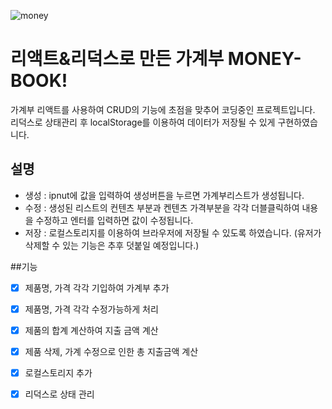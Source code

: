 ![money](https://user-images.githubusercontent.com/35885674/97528251-9c4bf080-19f0-11eb-9479-da3bc9b35f83.gif)


# 리액트&리덕스로 만든 가계부 MONEY-BOOK!
가계부 리액트를 사용하여 CRUD의 기능에 초점을 맞추어 코딩중인 프로젝트입니다.
리덕스로 상태관리 후 localStorage를 이용하여 데이터가 저장될 수 있게 구현하였습니다.

## 설명
- 생성 : ipnut에 값을 입력하여 생성버튼을 누르면 가계부리스트가 생성됩니다.
- 수정 : 생성된 리스트의 컨텐츠 부분과 켄텐츠 가격부분을 각각 더블클릭하여 내용을 수정하고 엔터를 입력하면 값이 수정됩니다.
- 저장 : 로컬스토리지를 이용하여 브라우저에 저장될 수 있도록 하였습니다. (유저가 삭제할 수 있는 기능은 추후 덧붙일 예정입니다.)

##기능
- [x] 제품명, 가격 각각 기입하여 가계부 추가
- [x] 제품명, 가격 각각 수정가능하게 처리
- [x] 제품의 합계 계산하여 지출 금액 계산
- [x] 제품 삭제, 가계 수정으로 인한 총 지출금액 계산
- [x] 로컬스토리지 추가
- [x] 리덕스로 상태 관리

 
